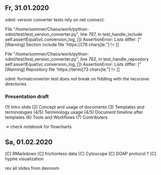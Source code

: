 ## Fr, 31.01.2020

odml: version converter tests rely on net connect:

File "/home/sommer/Chaos/work/python-odml/test/test_version_converter.py", line 787, in test_handle_include
self.assertEqual(vc.conversion_log, [])
AssertionError: Lists differ: ["[Warning] Section include file 'https://[78 chars]le."] != []

File "/home/sommer/Chaos/work/python-odml/test/test_version_converter.py", line 762, in test_handle_repository
self.assertEqual(vc.conversion_log, [])
AssertionError: Lists differ: ["[Warning] Repository file 'https://termi[73 chars]le."] != []


odml: formatconverter test does not break on fiddling with the recursive directories


### Presentation draft

(1) Intro slide
(2) Concept and usage of documents
(3) Templates and terminologies
(4/5) Terminology usage
(4/5) Document timeline after templates
(6) Tools and Workflows
(7) Contributers

-> check notebook for flowcharts

## Sa, 01.02.2020

[C] RMarkdown
[C] frictionless data
[C] Cytoscope
[C] DOAP protocol ?
[C] hyphe visualization

rev all slides from devroom
